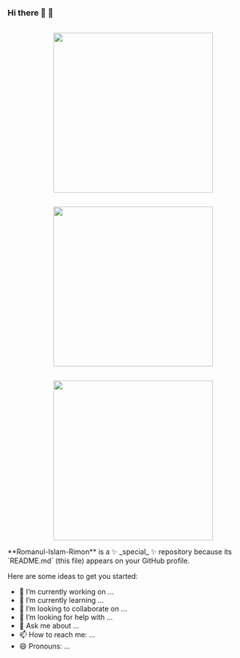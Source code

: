 ### Hi there 👋 🥰
<div class="separator" style="clear: both;"><a href="https://blogger.googleusercontent.com/img/b/R29vZ2xl/AVvXsEiwFj_t15INThr8ObZBzoDtg9pocE2ctPHt5ohEgMJVVxFZb59n0_ua-ISdoC6znniM8AcqqHm4nBVn8Fhxj7ro_x-X-PGtxmpu67QzvhFel_ojICTGz0_NA9jy21vPSoA4snl75LbXaFg_oEPw4y7flq9WH6bmeoi5XVtmQQ2NJ77Y3Bb3C_0fGM3CDA/s1350/romanul_islam_rimon_273855585_482856396784285_2496977207960809519_n.jpg" style="display: block; padding: 1em 0; text-align: center; "><img alt="" border="0" height="320" data-original-height="1350" data-original-width="1080" src="https://blogger.googleusercontent.com/img/b/R29vZ2xl/AVvXsEiwFj_t15INThr8ObZBzoDtg9pocE2ctPHt5ohEgMJVVxFZb59n0_ua-ISdoC6znniM8AcqqHm4nBVn8Fhxj7ro_x-X-PGtxmpu67QzvhFel_ojICTGz0_NA9jy21vPSoA4snl75LbXaFg_oEPw4y7flq9WH6bmeoi5XVtmQQ2NJ77Y3Bb3C_0fGM3CDA/s320/romanul_islam_rimon_273855585_482856396784285_2496977207960809519_n.jpg"/></a></div> <div class="separator" style="clear: both;"><a href="https://blogger.googleusercontent.com/img/b/R29vZ2xl/AVvXsEghVuUrad7HQK90zlBN-2AoHyJ7nkwseDOIpvIrhcfZRHs8Sjs0Np3jjbnGGO6SD4p5vokTpEvdVhSKA7kfNBwdCKYNDCY-Sz_4XEh8gG68K0WNMN0pGFmLJrJpko-ofKirZcqj9kzQ1RtKG0Ug0pWUTZpFqKgYHOPYoc_ukeK85IO7m-rYguz07eZO0A/s1350/romanul_islam_rimon_258170344_318942036899001_2489669073503247342_n.jpg" style="display: block; padding: 1em 0; text-align: center; "><img alt="" border="0" height="320" data-original-height="1350" data-original-width="1080" src="https://blogger.googleusercontent.com/img/b/R29vZ2xl/AVvXsEghVuUrad7HQK90zlBN-2AoHyJ7nkwseDOIpvIrhcfZRHs8Sjs0Np3jjbnGGO6SD4p5vokTpEvdVhSKA7kfNBwdCKYNDCY-Sz_4XEh8gG68K0WNMN0pGFmLJrJpko-ofKirZcqj9kzQ1RtKG0Ug0pWUTZpFqKgYHOPYoc_ukeK85IO7m-rYguz07eZO0A/s320/romanul_islam_rimon_258170344_318942036899001_2489669073503247342_n.jpg"/></a></div><div class="separator" style="clear: both;"><a href="https://blogger.googleusercontent.com/img/b/R29vZ2xl/AVvXsEjReRg7m7I-XwDwOc5z75Y0DjiHqonhV5IJjwOMKVm3qFfIPgHB-vFvcrqQB2nZqlAFT6wQ5wTZcKr_3y1ebCGtVRZ6dvsDhy6DEKK-1gwwVwUsr2L0agQ_dOMlGv1n62OSV_R04V3LLFe7HlLa68Mlvb_xtpoHXyuLEPGTwmg-pbRpHsWs9rln4mZAoQ/s1351/romanul_islam_rimon_273403175_687107102650631_3889745287896352253_n.jpg" style="display: block; padding: 1em 0; text-align: center; "><img alt="" border="0" height="320" data-original-height="1351" data-original-width="1080" src="https://blogger.googleusercontent.com/img/b/R29vZ2xl/AVvXsEjReRg7m7I-XwDwOc5z75Y0DjiHqonhV5IJjwOMKVm3qFfIPgHB-vFvcrqQB2nZqlAFT6wQ5wTZcKr_3y1ebCGtVRZ6dvsDhy6DEKK-1gwwVwUsr2L0agQ_dOMlGv1n62OSV_R04V3LLFe7HlLa68Mlvb_xtpoHXyuLEPGTwmg-pbRpHsWs9rln4mZAoQ/s320/romanul_islam_rimon_273403175_687107102650631_3889745287896352253_n.jpg"/></a></div>
**Romanul-Islam-Rimon** is a ✨ _special_ ✨ repository because its `README.md` (this file) appears on your GitHub profile.

Here are some ideas to get you started:

- 🔭 I’m currently working on ...
- 🌱 I’m currently learning ...
- 👯 I’m looking to collaborate on ...
- 🤔 I’m looking for help with ...
- 💬 Ask me about ...
- 📫 How to reach me: ...
- 😄 Pronouns: ...
